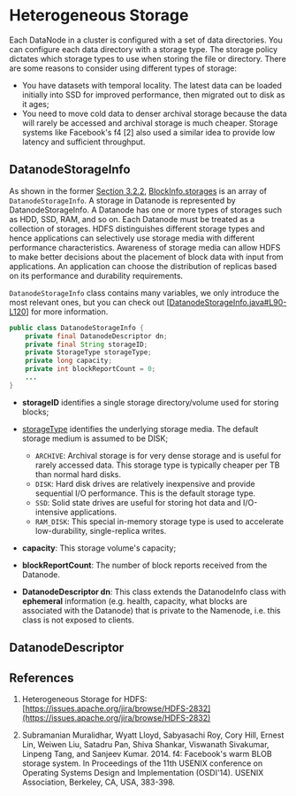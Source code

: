 # Heterogeneous Storage

Each DataNode in a cluster is configured with a set of data directories. You can configure each data directory with a storage type.
The storage policy dictates which storage types to use when storing the file or directory. There are some reasons to consider using different types of storage: 

- You have datasets with temporal locality. The latest data can be loaded initially into SSD for improved performance, then migrated out to disk as it ages;
- You need to move cold data to denser archival storage because the data will rarely be accessed and archival storage is much cheaper. Storage systems like Facebook's f4 [2] also used a similar idea to provide low latency and sufficient throughput.

## DatanodeStorageInfo

As shown in the former [Section 3.2.2](https://dsl-umd.github.io/docs/metadata/datablock/blockinfo.html#blockinfo), [BlockInfo.storages](https://github.com/DSL-UMD/hadoop-calvin/blob/c337680e23ded375df17c09a878f719102a47773/hadoop-hdfs-project/hadoop-hdfs/src/main/java/org/apache/hadoop/hdfs/server/blockmanagement/BlockInfo.java#L62) is an array of `DatanodeStorageInfo`. A storage in Datanode is represented by DatanodeStorageInfo.
A Datanode has one or more types of storages such as HDD, SSD, RAM, and so on. Each Datanode must be treated as a collection of storages. HDFS distinguishes different storage types and hence applications can selectively use storage media with different performance characteristics. Awareness of storage media can allow HDFS to make better decisions about the placement of block data with input from applications. An application can choose the distribution of replicas based on its performance and durability requirements.

`DatanodeStorageInfo` class contains many variables, we only introduce the most relevant ones, but you can check out [[DatanodeStorageInfo.java#L90-L120](https://github.com/DSL-UMD/hadoop-calvin/blob/88528d2ef1ac4926c7716d35ad6c7cd3aa2bc5f0/hadoop-hdfs-project/hadoop-hdfs/src/main/java/org/apache/hadoop/hdfs/server/blockmanagement/DatanodeStorageInfo.java#L90-L120)] for more information.

```java
public class DatanodeStorageInfo {
    private final DatanodeDescriptor dn;
    private final String storageID;
    private StorageType storageType;
    private long capacity;
    private int blockReportCount = 0;
    ...
}
```

- **storageID** identifies a single storage directory/volume used for storing blocks;

- [storageType](https://github.com/DSL-UMD/hadoop-calvin/blob/88528d2ef1ac4926c7716d35ad6c7cd3aa2bc5f0/hadoop-common-project/hadoop-common/src/main/java/org/apache/hadoop/fs/StorageType.java#L29-L41) identifies the underlying storage media. The default storage medium is assumed to be DISK;
    - `ARCHIVE`: Archival storage is for very dense storage and is useful for rarely accessed data. This storage type is typically cheaper per TB than normal hard disks.
    - `DISK`: Hard disk drives are relatively inexpensive and provide sequential I/O performance. This is the default storage type.
    - `SSD`: Solid state drives are useful for storing hot data and I/O-intensive applications.
    - `RAM_DISK`: This special in-memory storage type is used to accelerate low-durability, single-replica writes.

- **capacity**: This storage volume's capacity;

- **blockReportCount**: The number of block reports received from the Datanode.

- **DatanodeDescriptor dn**:  This class extends the DatanodeInfo class with **ephemeral** information (e.g. health, capacity, what blocks are associated with the Datanode) that is private to the Namenode, i.e. this class is not exposed to clients.

## DatanodeDescriptor



## References

1. Heterogeneous Storage for HDFS: [https://issues.apache.org/jira/browse/HDFS-2832](https://issues.apache.org/jira/browse/HDFS-2832)

2. Subramanian Muralidhar, Wyatt Lloyd, Sabyasachi Roy, Cory Hill, Ernest Lin, Weiwen Liu, Satadru Pan, Shiva Shankar, Viswanath Sivakumar, Linpeng Tang, and Sanjeev Kumar. 2014. f4: Facebook's warm BLOB storage system. In Proceedings of the 11th USENIX conference on Operating Systems Design and Implementation (OSDI'14). USENIX Association, Berkeley, CA, USA, 383-398.